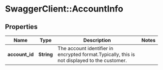 # SwaggerClient::AccountInfo

## Properties
Name | Type | Description | Notes
------------ | ------------- | ------------- | -------------
**account_id** | **String** | The account identifier in encrypted format.Typically, this is not displayed to the customer. | 

